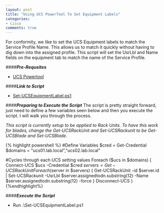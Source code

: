 ```yaml
---
layout: post
title: "Using UCS PowerTool To Set Equipment Labels"
categories:
- Cisco
comments: true
---
```

For conformity, we like to set the UCS Equipment labels to match the Service Profile Name. This allows us to match it quickly without having to dig down into the assigned profile. This script will set the UsrLbl and Name fields on the equipment tab to match the name of the Service Profile.

####***Pre-Requsites***
- [UCS Powertool](https://communities.cisco.com/docs/DOC-53838)

####***Link to Script***
- [Set-UCSEquipmentLabel.ps1](https://github.com/dstamen/UCS-PowerTool/blob/master/Set-UCSEquipmentLabel.ps1)

####***Preparing to Execute the Script***
The script is pretty straight forward, just need to define a few variables seen below and then you execute the script. I will walk you through the process.

*This script is currently setup to be applied to Rack Units. To have this work for blades, change the Get-UCSRackUnit and Set-UCSRackunit to be Get-UCSBlade and Set-UCSBlade.*

{% highlight powershell %}
#Define Variables
$cred = Get-Credential
$domains = "ucs01.lab.local","ucs02.lab.local"

#Cycles through each UCS setting values
Foreach ($ucs in $domains) {
  Connect-UCS $ucs -Credential $cred
  $servers = Get-UCSRackUnit
  Foreach ($server in $servers) {
    Get-UCSRackUnit -id $server.id | Set-UCSRackunit -UsrLbl $server.assignedtodn.substring(12) -Name $server.assignedtodn.substring(12) -force
  }
  Disconnect-UCS
}
{%endhighlight%}

####***Execute the Script***
- Run .\Set-UCSEquipmentLabel.ps1

